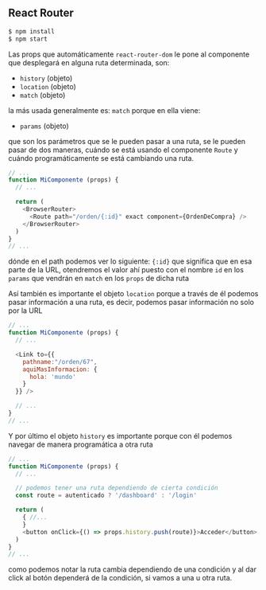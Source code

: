 ## React Router

```sh
$ npm install
$ npm start
```

Las props que automáticamente `react-router-dom` le pone al componente que
desplegará en alguna ruta determinada, son:

- `history` (objeto)
- `location` (objeto)
- `match` (objeto)

la más usada generalmente es: `match` porque en ella viene:

- `params` (objeto)

que son los parámetros que se le pueden pasar a una ruta, se le pueden pasar de
dos maneras, cuándo se está usando el componente `Route` y cuándo
programáticamente se está cambiando una ruta.

```js
// ...
function MiComponente (props) {
  // ...

  return (
    <BrowserRouter>
      <Route path="/orden/{:id}" exact component={OrdenDeCompra} />
    </BrowserRouter>
  )
}
// ...
```

dónde en el path podemos ver lo siguiente: `{:id}` que significa que en esa
parte de la URL, otendremos el valor ahí puesto con el nombre `id` en los
`params` que vendrán en `match` en los `props` de dicha ruta

Así también es importante el objeto `location` porque a través de él podemos
pasar información a una ruta, es decir, podemos pasar información no solo por la
URL

```js
// ...
function MiComponente (props) {
  // ...

  <Link to={{
    pathname:"/orden/67",
    aquiMasInformacion: {
      hola: 'mundo'
    }
  }} />

  // ...
}
// ...
```

Y por último el objeto `history` es importante porque con él podemos navegar de
manera programática a otra ruta

```js
// ...
function MiComponente (props) {
  // ...

  // podemos tener una ruta dependiendo de cierta condición
  const route = autenticado ? '/dashboard' : '/login'

  return (
    { //...
    }
    <button onClick={() => props.history.push(route)}>Acceder</button>
  )
}
// ...
```

como podemos notar la ruta cambia dependiendo de una condición y al dar click al
botón dependerá de la condición, si vamos a una u otra ruta.
